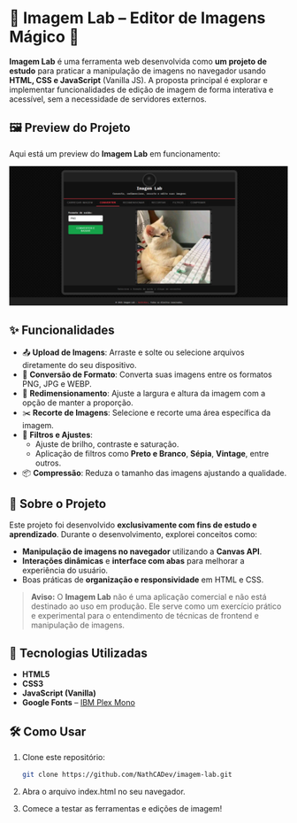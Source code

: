 # 🧪 Imagem Lab – Editor de Imagens Mágico 🔮

**Imagem Lab** é uma ferramenta web desenvolvida como **um projeto de estudo** para praticar a manipulação de imagens no navegador usando **HTML, CSS e JavaScript** (Vanilla JS). A proposta principal é explorar e implementar funcionalidades de edição de imagem de forma interativa e acessível, sem a necessidade de servidores externos.

## 🖼️ Preview do Projeto

Aqui está um preview do **Imagem Lab** em funcionamento:

![Preview do Imagem Lab](assets/preview.png)


## ✨ Funcionalidades

- 📤 **Upload de Imagens**: Arraste e solte ou selecione arquivos diretamente do seu dispositivo.
- 🔄 **Conversão de Formato**: Converta suas imagens entre os formatos PNG, JPG e WEBP.
- 📏 **Redimensionamento**: Ajuste a largura e altura da imagem com a opção de manter a proporção.
- ✂️ **Recorte de Imagens**: Selecione e recorte uma área específica da imagem.
- 🎨 **Filtros e Ajustes**:
  - Ajuste de brilho, contraste e saturação.
  - Aplicação de filtros como **Preto e Branco**, **Sépia**, **Vintage**, entre outros.
- 📦 **Compressão**: Reduza o tamanho das imagens ajustando a qualidade.

## 🧠 Sobre o Projeto

Este projeto foi desenvolvido **exclusivamente com fins de estudo e aprendizado**. Durante o desenvolvimento, explorei conceitos como:

- **Manipulação de imagens no navegador** utilizando a **Canvas API**.
- **Interações dinâmicas** e **interface com abas** para melhorar a experiência do usuário.
- Boas práticas de **organização e responsividade** em HTML e CSS.

> **Aviso:** O **Imagem Lab** não é uma aplicação comercial e não está destinado ao uso em produção. Ele serve como um exercício prático e experimental para o entendimento de técnicas de frontend e manipulação de imagens.

## 🚀 Tecnologias Utilizadas

- **HTML5**
- **CSS3**
- **JavaScript (Vanilla)**
- **Google Fonts** – [IBM Plex Mono](https://fonts.google.com/specimen/IBM+Plex+Mono)

## 🛠️ Como Usar

1. Clone este repositório:
   ```bash
   git clone https://github.com/NathCADev/imagem-lab.git

2. Abra o arquivo index.html no seu navegador.

3. Comece a testar as ferramentas e edições de imagem!

